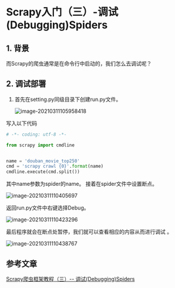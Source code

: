 # Scrapy入门（三）-调试(Debugging)Spiders

## 1. 背景

而Scrapy的爬虫通常是在命令行中启动的，我们怎么去调试呢？

## 2. 调试部署

1. 首先在setting.py同级目录下创建run.py文件。

   ![image-20210311105958418](https://gitee.com/zszdevelop/blogimage/raw/master/img/image-20210311105958418.png)

写入以下代码

```python
# -*- coding: utf-8 -*-

from scrapy import cmdline


name = 'douban_movie_top250'
cmd = 'scrapy crawl {0}'.format(name)
cmdline.execute(cmd.split())

```

其中name参数为spider的name。
接着在spider文件中设置断点。

![image-20210311110405697](https://gitee.com/zszdevelop/blogimage/raw/master/img/image-20210311110405697.png)

返回run.py文件中右键选择Debug。

![image-20210311110423296](https://gitee.com/zszdevelop/blogimage/raw/master/img/image-20210311110423296.png)

最后程序就会在断点处暂停，我们就可以查看相应的内容从而进行调试 。

![image-20210311110438767](https://gitee.com/zszdevelop/blogimage/raw/master/img/image-20210311110438767.png)

## 参考文章

[Scrapy爬虫框架教程（三）-- 调试(Debugging)Spiders](https://zhuanlan.zhihu.com/p/25200262)
